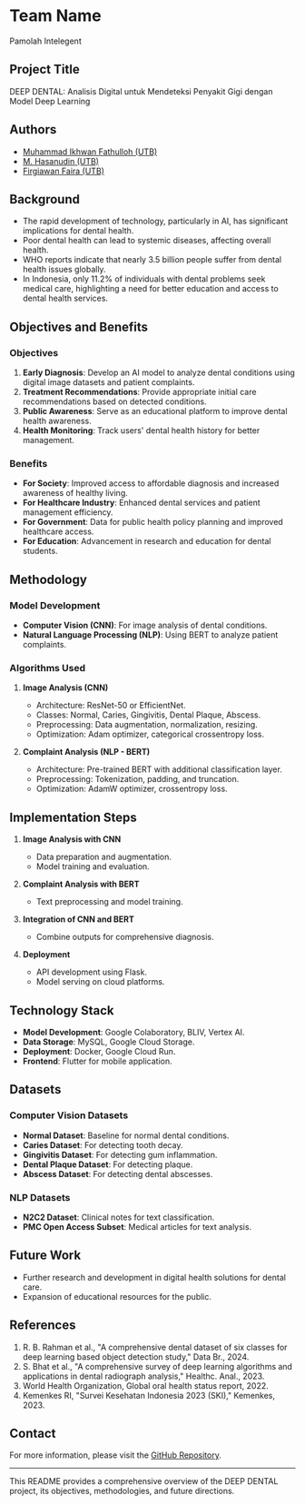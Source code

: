 # **Team Name**
Pamolah Intelegent

## **Project Title**
DEEP DENTAL: Analisis Digital untuk Mendeteksi Penyakit Gigi dengan Model Deep Learning

## **Authors**
- [Muhammad Ikhwan Fathulloh (UTB)](https://github.com/Muhammad-Ikhwan-Fathulloh)
- [M. Hasanudin (UTB)](https://github.com/Sansss8)
- [Firgiawan Faira (UTB)](https://github.com/FirgiawanFaira)


## **Background**
- The rapid development of technology, particularly in AI, has significant implications for dental health.
- Poor dental health can lead to systemic diseases, affecting overall health.
- WHO reports indicate that nearly 3.5 billion people suffer from dental health issues globally.
- In Indonesia, only 11.2% of individuals with dental problems seek medical care, highlighting a need for better education and access to dental health services.

## **Objectives and Benefits**
### **Objectives**
1. **Early Diagnosis**: Develop an AI model to analyze dental conditions using digital image datasets and patient complaints.
2. **Treatment Recommendations**: Provide appropriate initial care recommendations based on detected conditions.
3. **Public Awareness**: Serve as an educational platform to improve dental health awareness.
4. **Health Monitoring**: Track users' dental health history for better management.

### **Benefits**
- **For Society**: Improved access to affordable diagnosis and increased awareness of healthy living.
- **For Healthcare Industry**: Enhanced dental services and patient management efficiency.
- **For Government**: Data for public health policy planning and improved healthcare access.
- **For Education**: Advancement in research and education for dental students.

## **Methodology**
### **Model Development**
- **Computer Vision (CNN)**: For image analysis of dental conditions.
- **Natural Language Processing (NLP)**: Using BERT to analyze patient complaints.

### **Algorithms Used**
1. **Image Analysis (CNN)**
   - Architecture: ResNet-50 or EfficientNet.
   - Classes: Normal, Caries, Gingivitis, Dental Plaque, Abscess.
   - Preprocessing: Data augmentation, normalization, resizing.
   - Optimization: Adam optimizer, categorical crossentropy loss.

2. **Complaint Analysis (NLP - BERT)**
   - Architecture: Pre-trained BERT with additional classification layer.
   - Preprocessing: Tokenization, padding, and truncation.
   - Optimization: AdamW optimizer, crossentropy loss.

## **Implementation Steps**
1. **Image Analysis with CNN**
   - Data preparation and augmentation.
   - Model training and evaluation.

2. **Complaint Analysis with BERT**
   - Text preprocessing and model training.

3. **Integration of CNN and BERT**
   - Combine outputs for comprehensive diagnosis.

4. **Deployment**
   - API development using Flask.
   - Model serving on cloud platforms.

## **Technology Stack**
- **Model Development**: Google Colaboratory, BLIV, Vertex AI.
- **Data Storage**: MySQL, Google Cloud Storage.
- **Deployment**: Docker, Google Cloud Run.
- **Frontend**: Flutter for mobile application.

## **Datasets**
### **Computer Vision Datasets**
- **Normal Dataset**: Baseline for normal dental conditions.
- **Caries Dataset**: For detecting tooth decay.
- **Gingivitis Dataset**: For detecting gum inflammation.
- **Dental Plaque Dataset**: For detecting plaque.
- **Abscess Dataset**: For detecting dental abscesses.

### **NLP Datasets**
- **N2C2 Dataset**: Clinical notes for text classification.
- **PMC Open Access Subset**: Medical articles for text analysis.

## **Future Work**
- Further research and development in digital health solutions for dental care.
- Expansion of educational resources for the public.

## **References**
1. R. B. Rahman et al., "A comprehensive dental dataset of six classes for deep learning based object detection study," Data Br., 2024.
2. S. Bhat et al., "A comprehensive survey of deep learning algorithms and applications in dental radiograph analysis," Healthc. Anal., 2023.
3. World Health Organization, Global oral health status report, 2022.
4. Kemenkes RI, "Survei Kesehatan Indonesia 2023 (SKI)," Kemenkes, 2023.

## **Contact**
For more information, please visit the [GitHub Repository](https://github.com/your-repo-link).

---

This README provides a comprehensive overview of the DEEP DENTAL project, its objectives, methodologies, and future directions.